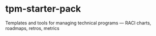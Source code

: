 # tpm-starter-pack
Templates and tools for managing technical programs — RACI charts, roadmaps, retros, metrics
